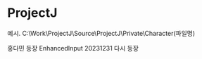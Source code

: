 ProjectJ
=============
예시.
C:\Work\ProjectJ\Source\ProjectJ\Private\Character(파일명)

홍다민 등장
EnhancedInput 20231231
다시 등장
